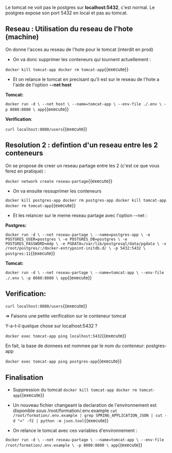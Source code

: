 Le tomcat ne voit pas le postgres sur **localhost:5432**, c'est normal. Le postgres expose son port 5432 en local et pas au tomcat.

## Reseau : Utilisation du reseau de l'hote (machine)

On donne l'acces au reseau de l'hote pour le tomcat (interdit en prod)

- On va donc supprimer les conteneurs qui tournent actuellement :

`
docker kill tomcat-app
docker rm tomcat-app
`{{execute}}

- Et on relance le tomcat en precisant qu'il est sur le reseau de l'hote a l'aide de l'option **--net host**

**Tomcat:**

`
docker run -d \
  --net host \
  --name=tomcat-app \
  --env-file ./.env \
  -p 8080:8080 \
  app
`{{execute}}

**Verification**:

`
curl localhost:8080/users
`{{execute}}

## Resolution 2 : defintion d'un reseau entre les 2 conteneurs

On se propose de creer un reseau partage entre les 2 (c'est ce que vous ferez en pratique) :

`
docker network create reseau-partage
`{{execute}}

- On va ensuite ressuprimer les conteneurs

`
docker kill postgres-app
docker rm postgres-app
docker kill tomcat-app
docker rm tomcat-app
`{{execute}}


- Et les relancer sur le meme reseau partage avec l'option --net <nom-reseau> : 

**Postgres:**

`
docker run -d \
  --net reseau-partage \
  --name=postgres-app \
  -e POSTGRES_USER=postgres \
  -e POSTGRES_DB=postgres \
  -e POSTGRES_PASSWORD=mdp \
  -e PGDATA=/var/lib/postgresql/data/pgdata \
  -v /root/postgres/:/docker-entrypoint-initdb.d/ \
  -p 5432:5432 \
  postgres:11
`{{execute}}

**Tomcat:**

`
docker run -d \
  --net reseau-partage \
  --name=tomcat-app \
  --env-file ./.env \
  -p 8080:8080 \
  app
`{{execute}}


## **Verification:**

`
curl localhost:8080/users
`{{execute}}

=> Faisons une petite verification sur le conteneur tomcat

Y-a-t-il quelque chose sur localhost:5432 ?

`
docker exec tomcat-app ping localhost:5432
`{{execute}}

En fait, la base de donnees est nommee par le nom du conteneur:  postgres-app

`
docker exec tomcat-app ping postgres-app
`{{execute}}

## Finalisation 

- Suppression du tomcat
`
docker kill tomcat-app
docker rm tomcat-app
`{{execute}}

- Un nouveau fichier changeant la declaration de l'environnement est disponible sous /root/formation/.env.example
`
cat /root/formation/.env.example | grep SPRING_APPLICATION_JSON | cut -d "=" -f2 | python -m json.tool
`{{execute}}

- On relance le tomcat avec ces variables d'environnement :

`
docker run -d \
  --net reseau-partage \
  --name=tomcat-app \
  --env-file /root/formation/.env.example \
  -p 8080:8080 \
  app
`{{execute}}

